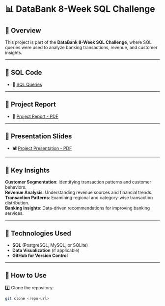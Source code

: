 # 📊 DataBank 8-Week SQL Challenge

## 📝 Overview  
This project is part of the **DataBank 8-Week SQL Challenge**, where SQL queries were used to analyze banking transactions, revenue, and customer insights.

---

## 🔹 SQL Code  
- 📜 [SQL Queries](databank_queries.sql)

---

## 🔹 Project Report  
- 📕 [Project Report - PDF](MIS_443_Project_Report_Nguyen_Thanh_Giang_2132300593.pdf)  

---

## 🔹 Presentation Slides  
- 📽️ [Project Presentation - PDF](MIS_443_Project_Present_Nguyen_Thanh_Giang_2132300593.pdf)

---

## 🔹 Key Insights  
**Customer Segmentation**: Identifying transaction patterns and customer behaviors.  
**Revenue Analysis**: Understanding revenue sources and financial trends.  
**Transaction Patterns**: Examining regional and category-wise transaction distribution.  
**Banking Insights**: Data-driven recommendations for improving banking services.  

---

## 🚀 Technologies Used  
- **SQL** (PostgreSQL, MySQL, or SQLite)  
- **Data Visualization** (if applicable)  
- **GitHub for Version Control**  

---

## 📌 How to Use  
1️⃣ Clone the repository:  
   ```bash
   git clone <repo-url>
